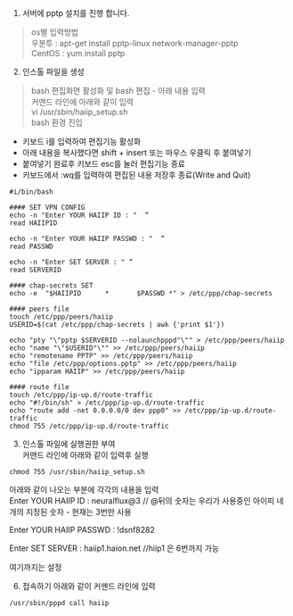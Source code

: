1. 서버에 pptp 설치를 진행 합니다.

> os별 입력방법  
우분투 : apt-get install pptp-linux network-manager-pptp  
CentOS : yum install pptp  
  
2. 인스톨 파일을 생성  
> bash 편집화면 활성화 및 bash 편집 - 아래 내용 입력  
커맨드 라인에 아래와 같이 입력  
vi /usr/sbin/haiip_setup.sh  
bash 환경 진입  
- 키보드 i를 입력하여 편집기능 활성화  
- 아래 내용을 복사했다면 shift + insert 또는 마우스 우클릭 후 붙여넣기  
- 붙여넣기 완료후 키보드 esc를 눌러 편집기능 종료  
- 키보드에서 :wq를 입력하여 편집된 내용 저장후 종료(Write and Quit)  
```
#i/bin/bash

#### SET VPN CONFIG
echo -n "Enter YOUR HAIIP ID : "  “
read HAIIPID

echo -n "Enter YOUR HAIIP PASSWD : "  “
read PASSWD

echo -n "Enter SET SERVER : " “
read SERVERID

#### chap-secrets SET
echo -e  "$HAIIPID      *       $PASSWD *" > /etc/ppp/chap-secrets

#### peers file
touch /etc/ppp/peers/haiip
USERID=$(cat /etc/ppp/chap-secrets | awk {'print $1'})

echo "pty "\"pptp $SERVERID --nolaunchpppd"\"" > /etc/ppp/peers/haiip
echo "name "\"$USERID"\"" >> /etc/ppp/peers/haiip
echo "remotename PPTP" >> /etc/ppp/peers/haiip
echo "file /etc/ppp/options.pptp" >> /etc/ppp/peers/haiip
echo "ipparam HAIIP" >> /etc/ppp/peers/haiip

#### route file
touch /etc/ppp/ip-up.d/route-traffic
echo "#!/bin/sh" > /etc/ppp/ip-up.d/route-traffic
echo "route add -net 0.0.0.0/0 dev ppp0" >> /etc/ppp/ip-up.d/route-traffic
chmod 755 /etc/ppp/ip-up.d/route-traffic
```
  
3. 인스톨 파일에 실행권한 부여  
커맨드 라인에 아래와 같이 입력후 실행  
```
chmod 755 /usr/sbin/haiip_setup.sh  
```
아래와 같이 나오는 부분에 각각의 내용을 입력  
Enter YOUR HAIIP ID :  neuralflux@3   // @뒤의 숫자는 우리가 사용중인 아이피 네개의 지정된 숫자 - 현재는 3번만 사용

Enter YOUR HAIIP PASSWD :  !dsnf8282  

Enter SET SERVER :  haiip1.haion.net   //hiip1 은 6번까지 가능  

여기까지는 설정

6. 접속하기
아래와 같이 커맨드 라인에 입력
```
/usr/sbin/pppd call haiip
```





